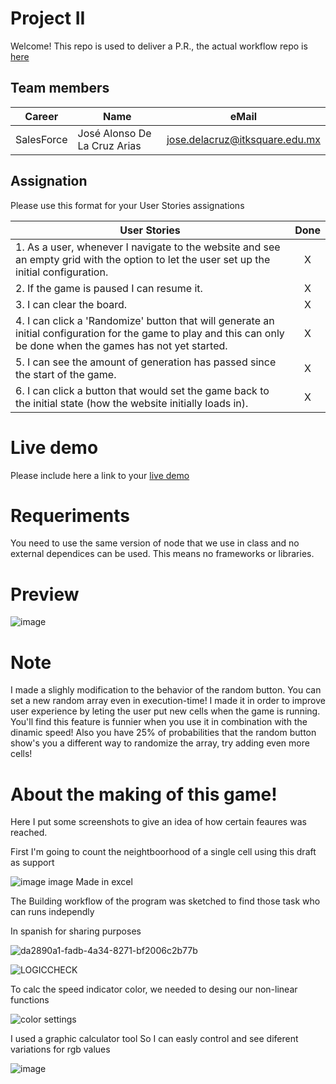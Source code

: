 # Project II

Welcome! This repo is used to deliver a P.R., the actual workflow repo is [here](https://github.com/Tabex94/LIFEfromzero)

## Team members

| Career | Name | eMail |
| --- | --- | --- |
| SalesForce | José Alonso De La Cruz Arias | jose.delacruz@itksquare.edu.mx |

## Assignation 

Please use this format for your User Stories assignations

| User Stories     |Done |
| ---------------- | :--: |
| 1. As a user, whenever I navigate to the website and see an empty grid with the option to let the user set up the initial configuration. |  X   |
| 2. If the game is paused I can resume it. |  X   | 
| 3. I can clear the board. |  X   | 
| 4. I can click a 'Randomize' button that will generate an initial configuration for the game to play and this can only be done when the games has not yet started.|  X   |
| 5. I can see the amount of generation has passed since the start of the game. |  X   | 
| 6. I can click a button that would set the game back to the initial state (how the website initially loads in). |  X   | 

# Live demo

Please include here a link to your [live demo](https://tabex94.github.io/LIFEfromzero)

# Requeriments
You need to use the same version of node that we use in class and no external dependices can be used. This means no frameworks or libraries.

# Preview

![image](https://user-images.githubusercontent.com/113466701/194793442-2a227d61-4b6c-45e3-9cc6-2a78a75c0275.png)

# Note
I made a slighly modification to the behavior of the random button. You can set a new random array even in execution-time! I made it in order to improve user experience by leting the user put new cells when the game is running. You'll find this feature is funnier when you use it in combination with the dinamic speed! Also you have 25% of probabilities that the random button show's you a different way to randomize the array, try adding even more cells! 

# About the making of this game!

Here I put some screenshots to give an idea of how certain feaures was reached.

First I'm going to count the neightboorhood of a single cell using this draft as support


![image](https://user-images.githubusercontent.com/113391047/193979527-4758b5a6-565e-46c3-af11-0499e9dea100.png)
image Made in excel

The Building workflow of the program was sketched to find those task who can runs independly 

In spanish for sharing purposes

![da2890a1-fadb-4a34-8271-bf2006c2b77b](https://user-images.githubusercontent.com/113391047/194459133-24ce8c38-bb3a-431d-ba30-12dd5dcfb380.jpg)


![LOGICCHECK](https://user-images.githubusercontent.com/113391047/194477110-aeb8b1e3-77ae-4094-be30-b4bb32cbbc58.png)

To calc the speed indicator color, we needed to desing our non-linear functions

![color settings](https://user-images.githubusercontent.com/113391047/194753863-ff457a42-a4e7-4cdb-968f-41c543dbad8a.png)

I used a graphic calculator tool
So I can easly control and see diferent variations for rgb values

![image](https://user-images.githubusercontent.com/113391047/194755636-d2e87ce9-d7fb-41af-9c25-4e7750349409.png)

